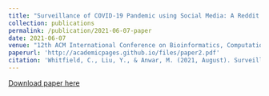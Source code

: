 ```yaml
---
title: "Surveillance of COVID-19 Pandemic using Social Media: A Reddit Study in North Carolina"
collection: publications
permalink: /publication/2021-06-07-paper
date: 2021-06-07
venue: "12th ACM International Conference on Bioinformatics, Computational Biology and Health Informatics (ACM-BCB'21)"
paperurl: 'http://academicpages.github.io/files/paper2.pdf'
citation: 'Whitfield, C., Liu, Y., & Anwar, M. (2021, August). Surveillance of COVID-19 pandemic using social media: a reddit study in North Carolina. In Proceedings of the 12th ACM Conference on Bioinformatics, Computational Biology, and Health Informatics (pp. 1-8).'
---
```


[Download paper here](https://dl.acm.org/doi/abs/10.1145/3459930.3469550)

